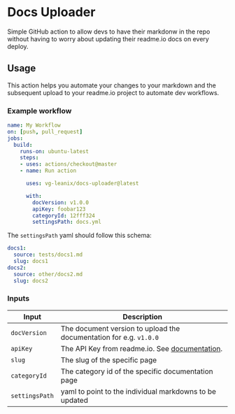 # Docs Uploader
Simple GitHub action to allow devs to have their markdonw in the repo without having to worry about updating their readme.io docs on every deploy.

## Usage
This action helps you automate your changes to your markdown and the subsequent upload to your readme.io project to automate dev workflows.

### Example workflow
```yaml
name: My Workflow
on: [push, pull_request]
jobs:
  build:
    runs-on: ubuntu-latest
    steps:
    - uses: actions/checkout@master
    - name: Run action

      uses: vg-leanix/docs-uploader@latest

      with:
        docVersion: v1.0.0
        apiKey: foobar123
        categoryId: 12fff324
        settingsPath: docs.yml
```

The `settingsPath` yaml should follow this schema:
```yaml
docs1:
  source: tests/docs1.md
  slug: docs1
docs2:
  source: other/docs2.md
  slug: docs2

```

### Inputs

| Input                                             | Description                                        |
|------------------------------------------------------|-----------------------------------------------|
| `docVersion`  | The document version to upload the documentation for e.g. `v1.0.0`    |
| `apiKey`   | The API Key from readme.io. See [documentation](https://docs.readme.com/reference/authentication).    |
| `slug`   | The slug of the specific page    |
| `categoryId`   | The category id of the specific documentation page    |
| `settingsPath`   | yaml to point to the individual markdowns to be updated    |



